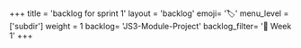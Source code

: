 +++
title = 'backlog for sprint 1'
layout = 'backlog'
emoji= '🏷️'
menu_level = ['subdir']
weight = 1
backlog= 'JS3-Module-Project'
backlog_filter= '📅 Week 1'
+++
